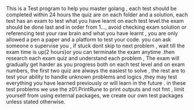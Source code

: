This is a Test program to help you master golang , each test should be completed within 24 hours the quiz are  on each folder and a solution, each test  has an exam to test what you have learnt on each test level.the exam should be done last and in order from 1..., avoid checking exam solution or referencing test your raw brain and what you have learnt , you are only allowed a pen a paper and a platform to test your code. you can ask someone o supervise you , if stuck  dont skip to next problem , wait till the exam time is up(2 hours)or you can terminate the exam anytime .then research each exam quiz and understand each problem , The exam will gradually get harder as you progress both on each test level and on exam numbers, the first two quiz are always the easiest to solve , the rest are to test your ability to handle unknown problems and logics ,they may test everything you have learned previously or will learn in the future .
in these test problems we use the z01.PrintRune to print outputs and not fmt , limit yourself from using external packages, we create our own test packages unless stated otherwise.